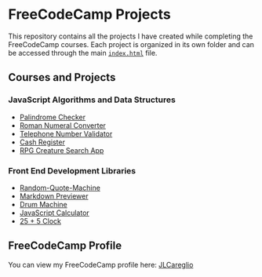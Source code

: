 # FreeCodeCamp Projects

This repository contains all the projects I have created while completing the FreeCodeCamp courses. Each project is organized in its own folder and can be accessed through the main [`index.html`](https://jlcareglio.github.io/freecodecamp/index.html) file.

## Courses and Projects

### JavaScript Algorithms and Data Structures

- [Palindrome Checker](https://jlcareglio.github.io/freecodecamp/Palindrome-Checker/index.html)
- [Roman Numeral Converter](https://jlcareglio.github.io/freecodecamp/Roman-Numeral-Converter/index.html)
- [Telephone Number Validator](https://jlcareglio.github.io/freecodecamp/Telephone-Number-Validator/index.html)
- [Cash Register](https://jlcareglio.github.io/freecodecamp/Cash-Register/index.html)
- [RPG Creature Search App](https://jlcareglio.github.io/freecodecamp/RPG-Creature-Search-App/index.html)

### Front End Development Libraries

- [Random-Quote-Machine](https://jlcareglio.github.io/freecodecamp/Random-Quote-Machine/index.html)
- [Markdown Previewer](https://jlcareglio.github.io/freecodecamp/Markdown-Previewer/index.html)
- [Drum Machine](https://jlcareglio.github.io/freecodecamp/Drum-Machine/index.html)
- [JavaScript Calculator](https://jlcareglio.github.io/freecodecamp/JavaScript-Calculator/index.html)
- [25 + 5 Clock](https://jlcareglio.github.io/freecodecamp/25Plus5-Clock/index.html)

## FreeCodeCamp Profile

You can view my FreeCodeCamp profile here: [JLCareglio](https://www.freecodecamp.org/JLCareglio)
